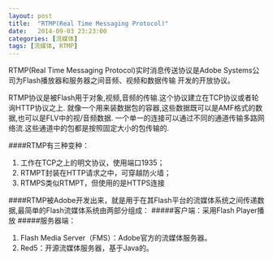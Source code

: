 ```yaml
---
layout: post
title:  "RTMP(Real Time Messaging Protocol)"
date:   2014-09-03 23:23:00
categories: [流媒体]
tags: [流媒体, RTMP]
---
```


RTMP(Real Time Messaging Protocol)实时消息传送协议是Adobe Systems公司为Flash播放器和服务器之间音频、视频和数据传输 开发的开放协议。


RTMP协议是被Flash用于对象,视频,音频的传输.这个协议建立在TCP协议或者轮询HTTP协议之上. 就像一个用来装数据包的容器,这些数据既可以是AMF格式的数据,也可以是FLV中的视/音频数据. 一个单一的连接可以通过不同的通道传输多路网络流.这些通道中的包都是按照固定大小的包传输的.

####RTMP有三种变种： 
  1. 工作在TCP之上的明文协议，使用端口1935； 
  2. RTMPT封装在HTTP请求之中，可穿越防火墙； 
  3. RTMPS类似RTMPT，但使用的是HTTPS连接


####RTMP被Adobe开发出来，就是用于在其Flash平台的流媒体系统之间传递数据,最简单的Flash流媒体系统由两部分组成：
#####客户端：采用Flash Player播放
#####服务器端：
  1. Flash Media Server（FMS）：Adobe官方的流媒体服务器。
  2. Red5：开源流媒体服务器，基于Java的。

